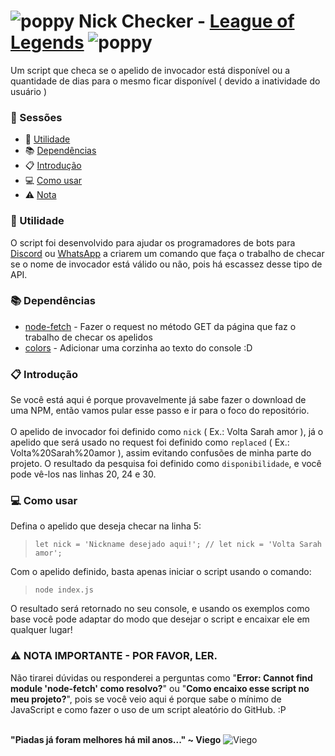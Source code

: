 # ![poppy](https://cdn.glitch.com/d5849b6d-b525-43f0-a87c-280ff619d588%2FWebp.net-resizeimage.png?v=1627784292833) Nick Checker - [League of Legends](https://na.leagueoflegends.com/pt-br/) ![poppy](https://cdn.glitch.com/d5849b6d-b525-43f0-a87c-280ff619d588%2FWebp.net-resizeimage.png?v=1627784292833)
Um script que checa se o apelido de invocador está disponível ou a quantidade de dias para o mesmo ficar disponível ( devido a inatividade do usuário )

### 📁 Sessões
- 📕 [Utilidade](#utils)
- 📚 [Dependências](#dependences)
- 📋 [Introdução](#introduction)
- 💻 [Como usar](#use)
- ⚠ [Nota](#notes)

<a name="utils"></a>
### 📕 Utilidade
O script foi desenvolvido para ajudar os programadores de bots para [Discord](http://discord.com/) ou [WhatsApp](https://www.whatsapp.com/?lang=pt_br) a criarem um comando que faça o trabalho de checar se o nome de invocador está válido ou não, pois há escassez desse tipo de API.

<a name="dependences"></a>
### 📚 Dependências
- [node-fetch](https://www.npmjs.com/package/node-fetch) - Fazer o request no método GET da página que faz o trabalho de checar os apelidos
- [colors](https://www.npmjs.com/package/colors) - Adicionar uma corzinha ao texto do console :D

<a name="introduction"></a>
### 📋 Introdução
Se você está aqui é porque provavelmente já sabe fazer o download de uma NPM, então vamos pular esse passo e ir para o foco do repositório.<br /><br />
O apelido de invocador foi definido como `nick` ( Ex.: Volta Sarah amor ), já o apelido que será usado no request foi definido como `replaced` ( Ex.: Volta%20Sarah%20amor ), assim evitando confusões de minha parte do projeto. O resultado da pesquisa foi definido como `disponibilidade`, e você pode vê-los nas linhas 20, 24 e 30.

<a name="use"></a>
### 💻 Como usar
Defina o apelido que deseja checar na linha 5:
> ```JS
> let nick = 'Nickname desejado aqui!'; // let nick = 'Volta Sarah amor';
Com o apelido definido, basta apenas iniciar o script usando o comando:
> ```BATCH
> node index.js
O resultado será retornado no seu console, e usando os exemplos como base você pode adaptar do modo que desejar o script e encaixar ele em qualquer lugar!

<a name="notes"></a>
### ⚠ NOTA IMPORTANTE - POR FAVOR, LER.
Não tirarei dúvidas ou responderei a perguntas como "**Error: Cannot find module 'node-fetch' como resolvo?**" ou "**Como encaixo esse script no meu projeto?**", pois se você veio aqui é porque sabe o mínimo de JavaScript e como fazer o uso de um script aleatório do GitHub. :P<br /><br />

**"Piadas já foram melhores há mil anos..." ~ Viego**
![Viego](https://images2.alphacoders.com/112/thumb-1920-1124214.jpg)
